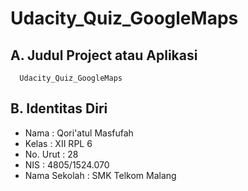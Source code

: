 # Udacity_Quiz_GoogleMaps

## A. Judul Project atau Aplikasi
      Udacity_Quiz_GoogleMaps
      
## B. Identitas Diri
   - Nama          : Qori'atul Masfufah
   - Kelas         : XII RPL 6
   - No. Urut      : 28
   - NIS           : 4805/1524.070
   - Nama Sekolah  : SMK Telkom Malang
